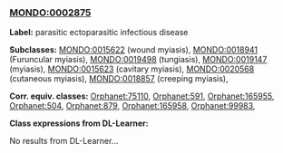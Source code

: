 
### [MONDO:0002875](http://purl.obolibrary.org/obo/MONDO_0002875)
**Label:** parasitic ectoparasitic infectious disease

**Subclasses:** [MONDO:0015622](http://purl.obolibrary.org/obo/MONDO_0015622) (wound myiasis), [MONDO:0018941](http://purl.obolibrary.org/obo/MONDO_0018941) (Furuncular myiasis), [MONDO:0019498](http://purl.obolibrary.org/obo/MONDO_0019498) (tungiasis), [MONDO:0019147](http://purl.obolibrary.org/obo/MONDO_0019147) (myiasis), [MONDO:0015623](http://purl.obolibrary.org/obo/MONDO_0015623) (cavitary myiasis), [MONDO:0020568](http://purl.obolibrary.org/obo/MONDO_0020568) (cutaneous myiasis), [MONDO:0018857](http://purl.obolibrary.org/obo/MONDO_0018857) (creeping myiasis), 

**Corr. equiv. classes:** [Orphanet:75110](http://www.orpha.net/ORDO/Orphanet_75110), [Orphanet:591](http://www.orpha.net/ORDO/Orphanet_591), [Orphanet:165955](http://www.orpha.net/ORDO/Orphanet_165955), [Orphanet:504](http://www.orpha.net/ORDO/Orphanet_504), [Orphanet:879](http://www.orpha.net/ORDO/Orphanet_879), [Orphanet:165958](http://www.orpha.net/ORDO/Orphanet_165958), [Orphanet:99983](http://www.orpha.net/ORDO/Orphanet_99983), 

**Class expressions from DL-Learner:**

No results from DL-Learner...



